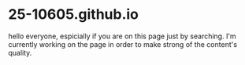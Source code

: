 # 25-10605.github.io
hello everyone, espicially if you are on this page just by searching. I'm currently working on the page in order to make strong of the content's quality.
